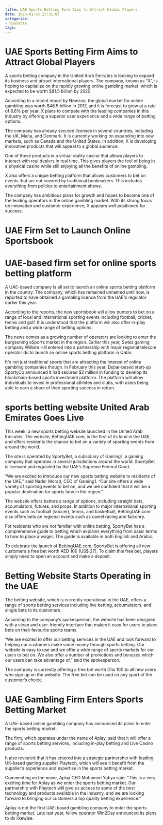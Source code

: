 ```yaml
---
title: UAE Sports Betting Firm Aims to Attract Global Players 
date: 2023-01-03 23:31:03
categories:
- Roulette
tags:
---
```



#  UAE Sports Betting Firm Aims to Attract Global Players 

A sports betting company in the United Arab Emirates is looking to expand its business and attract international players. The company, known as “X”, is hoping to capitalize on the rapidly growing online gambling market, which is expected to be worth $81.5 billion by 2020.

According to a recent report by Newzoo, the global market for online gambling was worth $46.5 billion in 2017, and it is forecast to grow at a rate of 8.8% per year. X plans to compete with the leading companies in this industry by offering a superior user experience and a wide range of betting options.

The company has already secured licenses in several countries, including the UK, Malta, and Denmark. It is currently working on expanding into new markets, such as Canada and the United States. In addition, X is developing innovative products that will appeal to a global audience.

One of these products is a virtual reality casino that allows players to interact with real dealers in real time. This gives players the feel of being in a physical casino while still enjoying all the benefits of online gambling.

X also offers a unique betting platform that allows customers to bet on events that are not covered by traditional bookmakers. This includes everything from politics to entertainment shows.

The company has ambitious plans for growth and hopes to become one of the leading operators in the online gambling market. With its strong focus on innovation and customer experience, X appears well positioned for success.

#  UAE Firm Set to Launch Online Sportsbook 

<h1>UAE-based firm set for online sports betting platform</h1>

A UAE-based company is all set to launch an online sports betting platform in the country. The company, which has remained unnamed until now, is reported to have obtained a gambling licence from the UAE's regulator earlier this year.

According to the reports, the new sportsbook will allow punters to bet on a range of local and international sporting events including football, cricket, tennis and golf. It is understood that the platform will also offer in-play betting and a wide range of betting options.

The news comes as a growing number of operators are looking to enter the burgeoning eSports market in the region. Earlier this year, Swiss gaming company William Hill entered into a partnership with major regional telecom operator du to launch an online sports betting platform in Qatar.

It's not just traditional sports that are attracting the interest of online gambling companies though. In February this year, Dubai-based start-up SportyCo announced it had secured $2 million in funding to develop its blockchain-based sports investment platform. The platform will allow individuals to invest in professional athletes and clubs, with users being able to earn a share of their sporting success in return.

# sports betting website United Arab Emirates Goes Live 

This week, a new sports betting website launched in the United Arab Emirates. The website, BettingUAE.com, is the first of its kind in the UAE, and offers residents the chance to bet on a variety of sporting events from around the world.

The site is operated by SportyBet, a subsidiary of Gaming1, a gaming company that operates in several jurisdictions around the world. SportyBet is licensed and regulated by the UAE’s Supreme Federal Court.

“We are excited to introduce our new sports betting website to residents of the UAE,” said Nader Morad, CEO of Gaming1. “Our site offers a wide variety of sporting events to bet on, and we are confident that it will be a popular destination for sports fans in the region.”

The website offers bettors a range of options, including straight bets, accumulators, futures, and props. In addition to major international sporting events such as football (soccer), tennis, and basketball, BettingUAE.com also offers bets on regional events such as camel racing and falconry.

For residents who are not familiar with online betting, SportyBet has a comprehensive guide to betting which explains everything from basic terms to how to place a wager. The guide is available in both English and Arabic.

To celebrate the launch of BettingUAE.com, SportyBet is offering all new customers a free bet worth AED 100 (US$ 27). To claim this free bet, players simply need to open an account and make a deposit.

#  Betting Website Starts Operating in the UAE 

The betting website, which is currently operational in the UAE, offers a range of sports betting services including live betting, accumulators, and single bets to its customers.

According to the company’s spokesperson, the website has been designed with a clean and user-friendly interface that makes it easy for users to place bets on their favourite sports teams.

“We are excited to offer our betting services in the UAE and look forward to helping our customers make some money through sports betting. Our website is easy to use and we offer a wide range of sports markets for our users to bet on. We also offer a number of promotions and bonuses which our users can take advantage of,” said the spokesperson.

The company is currently offering a free bet worth Dhs 100 to all new users who sign up on the website. The free bet can be used on any sport of the customer’s choice.

#  UAE Gambling Firm Enters Sports Betting Market

A UAE-based online gambling company has announced its plans to enter the sports betting market.

The firm, which operates under the name of Aplay, said that it will offer a range of sports betting services, including in-play betting and Live Casino products.

It also revealed that it has entered into a strategic partnership with leading UK-based gaming supplier Playtech, which will see it benefit from the supplier’s experience and expertise in the sports betting market.

Commenting on the move, Aplay CEO Mohamed Yahya said: "This is a very exciting time for Aplay as we enter the sports betting market. Our partnership with Playtech will give us access to some of the best technology and products available in the industry, and we are looking forward to bringing our customers a top quality betting experience."

Aplay is not the first UAE-based gambling company to enter the sports betting market. Late last year, fellow operator Win2Day announced its plans to do likewise.